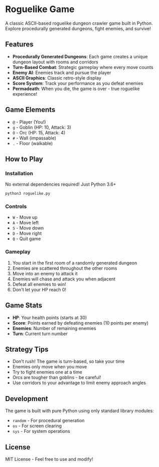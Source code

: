 # Roguelike Game

A classic ASCII-based roguelike dungeon crawler game built in Python. Explore procedurally generated dungeons, fight enemies, and survive!

## Features

- **Procedurally Generated Dungeons**: Each game creates a unique dungeon layout with rooms and corridors
- **Turn-Based Combat**: Strategic gameplay where every move counts
- **Enemy AI**: Enemies track and pursue the player
- **ASCII Graphics**: Classic retro-style display
- **Score System**: Track your performance as you defeat enemies
- **Permadeath**: When you die, the game is over - true roguelike experience!

## Game Elements

- `@` - Player (You!)
- `g` - Goblin (HP: 10, Attack: 3)
- `O` - Orc (HP: 15, Attack: 4)
- `#` - Wall (impassable)
- `.` - Floor (walkable)

## How to Play

### Installation

No external dependencies required! Just Python 3.6+

```bash
python3 roguelike.py
```

### Controls

- `W` - Move up
- `A` - Move left
- `S` - Move down
- `D` - Move right
- `Q` - Quit game

### Gameplay

1. You start in the first room of a randomly generated dungeon
2. Enemies are scattered throughout the other rooms
3. Move into an enemy to attack it
4. Enemies will chase and attack you when adjacent
5. Defeat all enemies to win!
6. Don't let your HP reach 0!

## Game Stats

- **HP**: Your health points (starts at 30)
- **Score**: Points earned by defeating enemies (10 points per enemy)
- **Enemies**: Number of remaining enemies
- **Turn**: Current turn number

## Strategy Tips

- Don't rush! The game is turn-based, so take your time
- Enemies only move when you move
- Try to fight enemies one at a time
- Orcs are tougher than goblins - be careful!
- Use corridors to your advantage to limit enemy approach angles

## Development

The game is built with pure Python using only standard library modules:
- `random` - For procedural generation
- `os` - For screen clearing
- `sys` - For system operations

## License

MIT License - Feel free to use and modify!